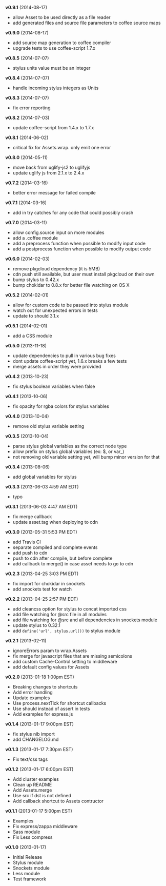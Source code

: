 **v0.9.1** (2014-08-17)

 - allow Asset to be used directly as a file reader
 - add generated files and source file parameters to coffee source maps

**v0.9.0** (2014-08-17)

 - add source map generation to coffee compiler
 - upgrade tests to use coffee-script 1.7.x

**v0.8.5** (2014-07-07)

 - stylus units value must be an integer

**v0.8.4** (2014-07-07)

 - handle incoming stylus integers as Units

**v0.8.3** (2014-07-07)

 - fix error reporting

**v0.8.2** (2014-07-03)

 - update coffee-script from 1.4.x to 1.7.x

**v0.8.1** (2014-06-02)

 - critical fix for Assets.wrap. only emit one error

**v0.8.0** (2014-05-11)

 - move back from uglify-js2 to uglifyjs
 - update uglify js from 2.1.x to 2.4.x

**v0.7.2** (2014-03-16)

 - better error message for failed compile

**v0.7.1** (2014-03-16)

 - add in try catches for any code that could possibly crash

**v0.7.0** (2014-03-11)

 - allow config.source input on more modules
 - add a .coffee module
 - add a preprocess function when possible to modify input code
 - add a postprocess function when possible to modify output code

**v0.6.0** (2014-02-03)

 - remove pkgcloud dependency (it is 5MB)
 - cdn push still available, but user must install pkgcloud on their own
 - bump stylus to 0.42.x
 - bump chokidar to 0.8.x for better file watching on OS X

**v0.5.2** (2014-02-01)

 - allow for custom code to be passed into stylus module
 - watch out for unexpected errors in tests
 - update to should 3.1.x

**v0.5.1** (2014-02-01)

 - add a CSS module

**v0.5.0** (2013-11-18)

 - update dependencies to pull in various bug fixes
 - dont update coffee-script yet, 1.6.x breaks a few tests
 - merge assets in order they were provided

**v0.4.2** (2013-10-23)

 - fix stylus boolean variables when false

**v0.4.1** (2013-10-06)

 - fix opacity for rgba colors for stylus variables

**v0.4.0** (2013-10-04)

 - remove old stylus variable setting

**v0.3.5** (2013-10-04)

 - parse stylus global variables as the correct node type
 - allow prefix on stylus global variables (ex: $, or var_)
 - not removing old variable setting yet, will bump minor version for that

**v0.3.4** (2013-08-06)

 - add global variables for stylus

**v0.3.3** (2013-06-03 4:59 AM EDT)

 - typo

**v0.3.1** (2013-06-03 4:47 AM EDT)

 - fix merge callback
 - update asset.tag when deploying to cdn

**v0.3.0** (2013-05-31 5:53 PM EDT)

 - add Travis CI
 - separate compiled and complete events
 - add push to cdn
 - push to cdn after compile, but before complete
 - add callback to merge() in case asset needs to go to cdn

**v0.2.3** (2013-04-25 3:03 PM EDT)

 - fix import for chokidar in snockets
 - add snockets test for watch

**v0.2.2** (2013-04-25 2:57 PM EDT)

 - add cleancss option for stylus to concat imported css
 - add file watching for @src file in all modules
 - add file watching for @src and all dependencies in snockets module
 - update stylus to 0.32.1
 - add `define('url', stylus.url())` to stylus module

**v0.2.1** (2013-02-11)

 - ignoreErrors param to wrap.Assets
 - fix merge for javascript files that are missing semicolons
 - add custom Cache-Control setting to middleware
 - add default config values for Assets

**v0.2.0** (2013-01-18 1:00pm EST)

 - Breaking changes to shortcuts
 - Add error handling
 - Update examples
 - Use process.nextTick for shortcut callbacks
 - Use should instead of assert in tests
 - Add examples for express.js

**v0.1.4** (2013-01-17 9:00pm EST)

 - fix stylus nib import
 - add CHANGELOG.md

**v0.1.3** (2013-01-17 7:30pm EST)

 - Fix text/css tags

**v0.1.2** (2013-01-17 6:00pm EST)

 - Add cluster examples
 - Clean up README
 - Add Assets.merge
 - Use src if dst is not defined
 - Add callback shortcut to Assets contructor

**v0.1.1** (2013-01-17 5:00pm EST)

 - Examples
 - Fix express/zappa middleware
 - Sass module
 - Fix Less compress

**v0.1.0** (2013-01-17)

 - Initial Release
 - Stylus module
 - Snockets module
 - Less module
 - Test framework

